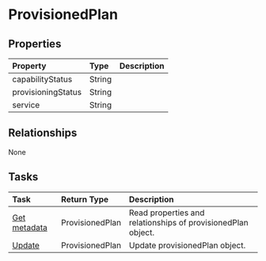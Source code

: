# ProvisionedPlan



## Properties
| Property	   | Type	|Description|
|:---------------|:--------|:----------|
|capabilityStatus|String||
|provisioningStatus|String||
|service|String||

## Relationships
None


## Tasks

| Task		   | Return Type	|Description|
|:---------------|:--------|:----------|
|[Get metadata](../api/provisionedplan_get.md) | ProvisionedPlan |Read properties and relationships of provisionedPlan object.|
|[Update](../api/provisionedplan_update.md) | ProvisionedPlan	|Update provisionedPlan object. |
